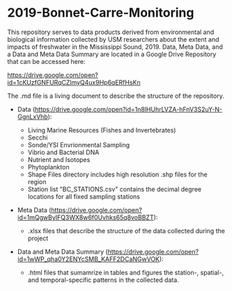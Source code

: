 # 2019-Bonnet-Carre-Monitoring

This repository serves to data products derived from environmental and biological information collected by USM researchers about the extent and impacts of freshwater in the Mississippi Sound, 2019. Data, Meta Data, and a Data and Meta Data Summary are located in a Google Drive Repository that can be accessed here:

https://drive.google.com/open?id=1cKUzfGNFURqCZlmyQ4ux9Hp6qERfHsKn

The .md file is a living document to describe the structure of the repository.

+ Data (https://drive.google.com/open?id=1n8lHUhrLVZA-hFnV3S2uY-N-GgnLxVhb):
  - Living Marine Resources (Fishes and Invertebrates)
  - Secchi
  - Sonde/YSI Envrionmental Sampling
  - Vibrio and Bacterial DNA
  - Nutrient and Isotopes
  - Phytoplankton
  - Shape Files directory includes high resolution .shp files for the region
  - Station list "BC_STATIONS.csv" contains the decimal degree locations for all fixed sampling stations
  
+ Meta Data (https://drive.google.com/open?id=1mQgwByIFQ3WX8w6f0Uvhks65q8voBBZT):
  - .xlsx files that describe the structure of the data collected during the project
  
+ Data and Meta Data Summary (https://drive.google.com/open?id=1wWP_qha0Y2ENYcSMB_KAFF2DCaNGwVOK):
  - .html files that sumamrize in tables and figures the station-, spatial-, and temporal-specific patterns in the collected data. 
